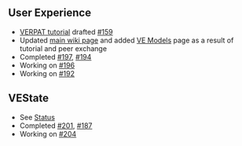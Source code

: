 ## User Experience
  - [VERPAT tutorial](VERPAT-Tutorial-Overview
) drafted [#159](https://github.com/gregorbj/VisionEval/issues/159)
  - Updated [main wiki page](https://github.com/gregorbj/VisionEval/wiki) and added [VE Models](VisionEval-Models) page as a result of tutorial and peer exchange
  - Completed [#197](https://github.com/gregorbj/VisionEval/issues/197), [#194](https://github.com/gregorbj/VisionEval/issues/194)
  - Working on [#196](https://github.com/gregorbj/VisionEval/issues/196)
  - Working on [#192](https://github.com/gregorbj/VisionEval/issues/192)

## VEState
  - See [Status](VE-State-Status)
  - Completed [#201](https://github.com/gregorbj/VisionEval/issues/201), [#187](https://github.com/gregorbj/VisionEval/issues/187)
  - Working on [#204](https://github.com/gregorbj/VisionEval/issues/204)